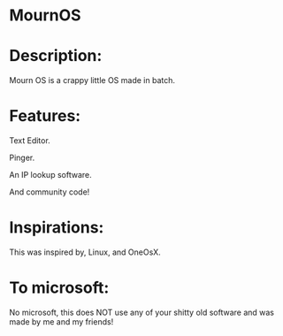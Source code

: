 # MournOS



# Description:

Mourn OS is a crappy little OS made in batch.







# Features:







Text Editor.





Pinger.




An IP lookup software.





And community code!






# Inspirations:

This was inspired by, Linux, and OneOsX.







# To microsoft:

No microsoft, this does NOT use any of your shitty old software and was made by me and my friends!
